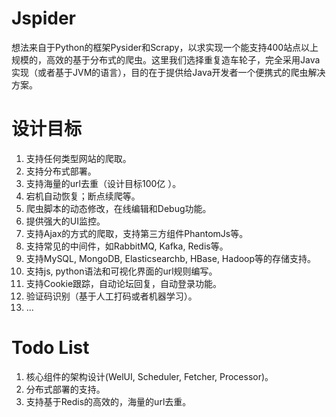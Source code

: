 # Jspider
想法来自于Python的框架Pysider和Scrapy，以求实现一个能支持400站点以上规模的，高效的基于分布式的爬虫。这里我们选择重复造车轮子，完全采用Java实现（或者基于JVM的语言），目的在于提供给Java开发者一个便携式的爬虫解决方案。

# 设计目标
 1. 支持任何类型网站的爬取。
 2. 支持分布式部署。
 3. 支持海量的url去重（设计目标100亿 ）。
 4. 宕机自动恢复；断点续爬等。
 5. 爬虫脚本的动态修改，在线编辑和Debug功能。
 6. 提供强大的UI监控。
 7. 支持Ajax的方式的爬取，支持第三方组件PhantomJs等。
 8. 支持常见的中间件，如RabbitMQ, Kafka, Redis等。
 9. 支持MySQL, MongoDB, Elasticsearchb, HBase, Hadoop等的存储支持。
 10. 支持js, python语法和可视化界面的url规则编写。
 11. 支持Cookie跟踪，自动论坛回复，自动登录功能。
 12. 验证码识别（基于人工打码或者机器学习）。
 13. ...

# Todo List
 1. 核心组件的架构设计(WelUI, Scheduler, Fetcher, Processor)。
 2. 分布式部署的支持。
 3. 支持基于Redis的高效的，海量的url去重。
